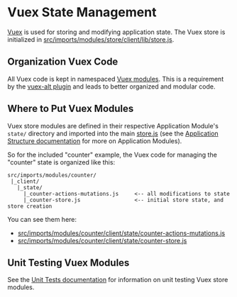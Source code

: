 # Vuex State Management
[Vuex](https://vuex.vuejs.org/) is used for storing and modifying application state. The Vuex store is initialized in [src/imports/modules/store/client/lib/store.js](/src/imports/modules/store/client/lib/store.js). 

## Organization Vuex Code
All Vuex code is kept in namespaced [Vuex modules](https://vuex.vuejs.org/en/modules.html). This is a requirement by the [vuex-alt plugin](https://www.npmjs.com/package/vuex-alt) and leads to better organized and modular code.

## Where to Put Vuex Modules
Vuex store modules are defined in their respective Application Module's `state/` directory and imported into the main [store.js](/src/imports/modules/store/client/lib/store.js) (see the  [Application Structure documentation](/docs/application-structure.md) for more on Application Modules).

So for the included "counter" example, the Vuex code for managing the "counter" state is organized like this:

```
src/imports/modules/counter/
 |_client/
   |_state/
     |_counter-actions-mutations.js     <-- all modifications to state
     |_counter-store.js                 <-- initial store state, and store creation
```
You can see them here:
* [src/imports/modules/counter/client/state/counter-actions-mutations.js](/src/imports/modules/counter/client/state/counter-actions-mutations.js) 
* [src/imports/modules/counter/client/state/counter-store.js](/src/imports/modules/counter/client/state/counter-store.js)

## Unit Testing Vuex Modules
See the [Unit Tests documentation](/docs/unit-tests.md) for information on unit testing Vuex store modules.